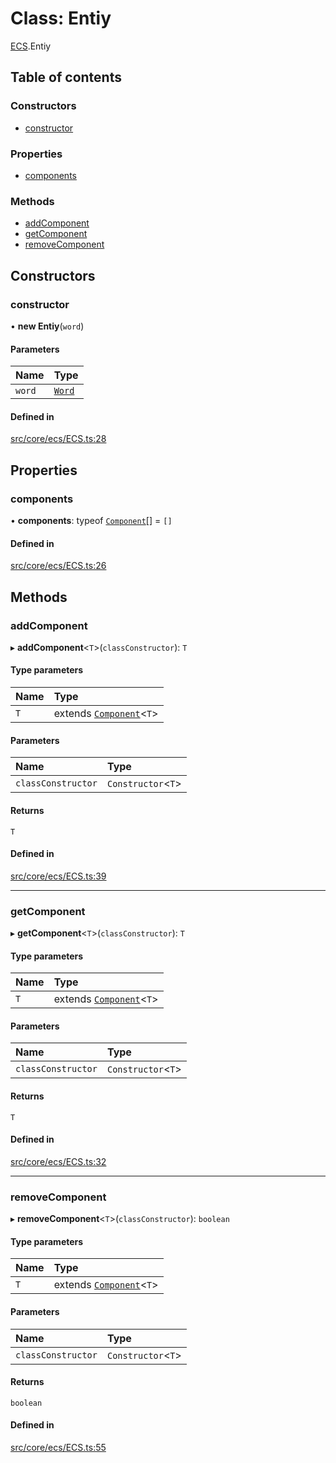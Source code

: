 # Class: Entiy

[ECS](../modules/ECS.md).Entiy

## Table of contents

### Constructors

- [constructor](ECS.Entiy.md#constructor)

### Properties

- [components](ECS.Entiy.md#components)

### Methods

- [addComponent](ECS.Entiy.md#addcomponent)
- [getComponent](ECS.Entiy.md#getcomponent)
- [removeComponent](ECS.Entiy.md#removecomponent)

## Constructors

### constructor

• **new Entiy**(`word`)

#### Parameters

| Name | Type |
| :------ | :------ |
| `word` | [`Word`](ECS.Word.md) |

#### Defined in

[src/core/ecs/ECS.ts:28](https://github.com/hxg2050/hxg/blob/51e5ed2/src/core/ecs/ECS.ts#L28)

## Properties

### components

• **components**: typeof [`Component`](ECS.Component.md)[] = `[]`

#### Defined in

[src/core/ecs/ECS.ts:26](https://github.com/hxg2050/hxg/blob/51e5ed2/src/core/ecs/ECS.ts#L26)

## Methods

### addComponent

▸ **addComponent**<`T`\>(`classConstructor`): `T`

#### Type parameters

| Name | Type |
| :------ | :------ |
| `T` | extends [`Component`](ECS.Component.md)<`T`\> |

#### Parameters

| Name | Type |
| :------ | :------ |
| `classConstructor` | `Constructor`<`T`\> |

#### Returns

`T`

#### Defined in

[src/core/ecs/ECS.ts:39](https://github.com/hxg2050/hxg/blob/51e5ed2/src/core/ecs/ECS.ts#L39)

___

### getComponent

▸ **getComponent**<`T`\>(`classConstructor`): `T`

#### Type parameters

| Name | Type |
| :------ | :------ |
| `T` | extends [`Component`](ECS.Component.md)<`T`\> |

#### Parameters

| Name | Type |
| :------ | :------ |
| `classConstructor` | `Constructor`<`T`\> |

#### Returns

`T`

#### Defined in

[src/core/ecs/ECS.ts:32](https://github.com/hxg2050/hxg/blob/51e5ed2/src/core/ecs/ECS.ts#L32)

___

### removeComponent

▸ **removeComponent**<`T`\>(`classConstructor`): `boolean`

#### Type parameters

| Name | Type |
| :------ | :------ |
| `T` | extends [`Component`](ECS.Component.md)<`T`\> |

#### Parameters

| Name | Type |
| :------ | :------ |
| `classConstructor` | `Constructor`<`T`\> |

#### Returns

`boolean`

#### Defined in

[src/core/ecs/ECS.ts:55](https://github.com/hxg2050/hxg/blob/51e5ed2/src/core/ecs/ECS.ts#L55)
